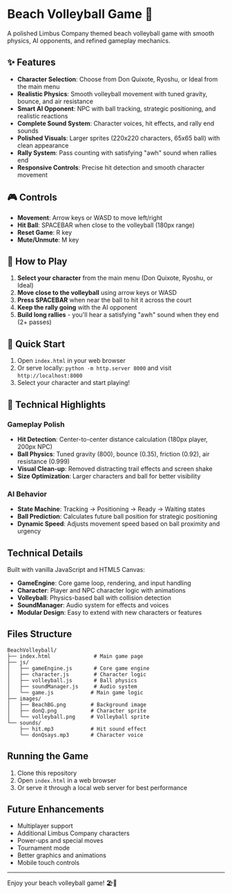 # Beach Volleyball Game 🏐

A polished Limbus Company themed beach volleyball game with smooth physics, AI opponents, and refined gameplay mechanics.

## ✨ Features

- **Character Selection**: Choose from Don Quixote, Ryoshu, or Ideal from the main menu
- **Realistic Physics**: Smooth volleyball movement with tuned gravity, bounce, and air resistance
- **Smart AI Opponent**: NPC with ball tracking, strategic positioning, and realistic reactions
- **Complete Sound System**: Character voices, hit effects, and rally end sounds
- **Polished Visuals**: Larger sprites (220x220 characters, 65x65 ball) with clean appearance
- **Rally System**: Pass counting with satisfying "awh" sound when rallies end
- **Responsive Controls**: Precise hit detection and smooth character movement

## 🎮 Controls

- **Movement**: Arrow keys or WASD to move left/right
- **Hit Ball**: SPACEBAR when close to the volleyball (180px range)
- **Reset Game**: R key
- **Mute/Unmute**: M key

## 🎯 How to Play

1. **Select your character** from the main menu (Don Quixote, Ryoshu, or Ideal)
2. **Move close to the volleyball** using arrow keys or WASD
3. **Press SPACEBAR** when near the ball to hit it across the court
4. **Keep the rally going** with the AI opponent
5. **Build long rallies** - you'll hear a satisfying "awh" sound when they end (2+ passes)

## 🚀 Quick Start

1. Open `index.html` in your web browser
2. Or serve locally: `python -m http.server 8000` and visit `http://localhost:8000`
3. Select your character and start playing!

## 🔧 Technical Highlights

### Gameplay Polish
- **Hit Detection**: Center-to-center distance calculation (180px player, 200px NPC)
- **Ball Physics**: Tuned gravity (800), bounce (0.35), friction (0.92), air resistance (0.999)
- **Visual Clean-up**: Removed distracting trail effects and screen shake
- **Size Optimization**: Larger characters and ball for better visibility

### AI Behavior
- **State Machine**: Tracking → Positioning → Ready → Waiting states
- **Ball Prediction**: Calculates future ball position for strategic positioning
- **Dynamic Speed**: Adjusts movement speed based on ball proximity and urgency

## Technical Details

Built with vanilla JavaScript and HTML5 Canvas:

- **GameEngine**: Core game loop, rendering, and input handling
- **Character**: Player and NPC character logic with animations
- **Volleyball**: Physics-based ball with collision detection
- **SoundManager**: Audio system for effects and voices
- **Modular Design**: Easy to extend with new characters or features

## Files Structure

```
BeachVolleyball/
├── index.html              # Main game page
├── js/
│   ├── gameEngine.js       # Core game engine
│   ├── character.js        # Character logic
│   ├── volleyball.js       # Ball physics
│   ├── soundManager.js     # Audio system
│   └── game.js            # Main game logic
├── images/
│   ├── BeachBG.png        # Background image
│   ├── donQ.png           # Character sprite
│   └── volleyball.png     # Volleyball sprite
└── sounds/
    ├── hit.mp3            # Hit sound effect
    └── donQsays.mp3       # Character voice
```

## Running the Game

1. Clone this repository
2. Open `index.html` in a web browser
3. Or serve it through a local web server for best performance

## Future Enhancements

- Multiplayer support
- Additional Limbus Company characters
- Power-ups and special moves
- Tournament mode
- Better graphics and animations
- Mobile touch controls

---

Enjoy your beach volleyball game! 🏖️🏐
